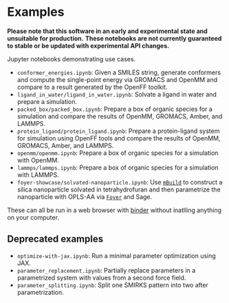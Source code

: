 # Examples

**Please note that this software in an early and experimental state and unsuitable for production.**
**These notebooks are not currently guaranteed to stable or be updated with experimental API changes.**

Jupyter notebooks demonstrating use cases.

* `conformer_energies.ipynb`: Given a SMILES string, generate conformers and compute the single-point energy via GROMACS and OpenMM and compare to a result generated by the OpenFF toolkit.
* `ligand_in_water/ligand_in_water.ipynb`: Solvate a ligand in water and prepare a simulation.
* `packed_box/packed_box.ipynb`: Prepare a box of organic species for a simulation and compare the
  results of OpenMM, GROMACS, Amber, and LAMMPS.
* `protein_ligand/protein_ligand.ipynb`: Prepare a protein-ligand system for simulation using
  OpenFF tools and compare the results of OpenMM, GROMACS, Amber, and LAMMPS.
* `openmm/openmm.ipynb`: Prepare a box of organic species for a simulation with OpenMM.
* `lammps/lammps.ipynb`: Prepare a box of organic species for a simulation with LAMMPS.
* `foyer-showcase/solvated-nanoparticle.ipynb`: Use [`mBuild`](https://mbuild.mosdef.org/) to construct a silica nanoparticle solvated in tetrahydrofuran and then parametrize the nanoparticle with OPLS-AA via [`Foyer`](https://foyer.mosdef.org/) and Sage.

These can all be run in a web browser with [binder](https://mybinder.org/v2/gh/openforcefield/openff-interchange/main?filepath=%2Fexamples%2F) without inatlling anything on your computer.

## Deprecated examples

* `optimize-with-jax.ipynb`: Run a minimal parameter optimization using JAX.
* `parameter_replacement.ipynb`: Partially replace parameters in a parametrized system with values from a second force field.
* `parameter_splitting.ipynb`: Split one SMIRKS pattern into two after parametrization.
